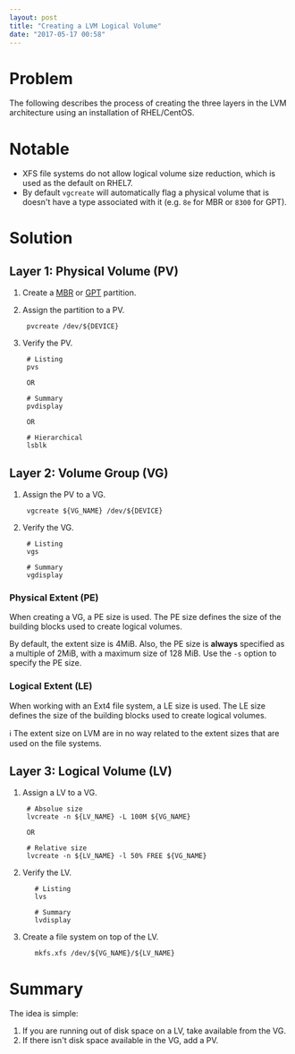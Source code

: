 ```yaml
---
layout: post
title: "Creating a LVM Logical Volume"
date: "2017-05-17 00:58"
---
```


# Problem

The following describes the process of creating the three layers in the LVM architecture using an installation of RHEL/CentOS.

# Notable

* XFS file systems do not allow logical volume size reduction, which is used as the default on RHEL7.
* By default `vgcreate` will automatically flag a physical volume that is doesn't have a type associated with it  (e.g. `8e` for MBR or `8300` for GPT).

# Solution

## Layer 1: Physical Volume (PV)

1. Create a [MBR][1] or [GPT][2] partition.
2. Assign the partition to a PV.

        pvcreate /dev/${DEVICE}

3. Verify the PV.

        # Listing
        pvs

        OR

        # Summary
        pvdisplay

        OR

        # Hierarchical
        lsblk

## Layer 2: Volume Group (VG)

1. Assign the PV to a VG.

        vgcreate ${VG_NAME} /dev/${DEVICE}

2. Verify the VG.

        # Listing
        vgs

        # Summary
        vgdisplay

### Physical Extent (PE)

When creating a VG, a PE size is used. The PE size defines the size of the building blocks used to create logical volumes.

By default, the extent size is 4MiB. Also, the PE size is **always** specified as a multiple of 2MiB, with a maximum size of 128 MiB. Use the `-s` option to specify the PE size.

### Logical Extent (LE)

When working with an Ext4 file system, a LE size is used. The LE size defines the size of the building blocks used to create logical volumes.

:information_source: The extent size on LVM are in no way related to the extent sizes that are used on the file systems.

## Layer 3: Logical Volume (LV)

  1. Assign a LV to a VG.

          # Absolue size
          lvcreate -n ${LV_NAME} -L 100M ${VG_NAME}

          OR

          # Relative size
          lvcreate -n ${LV_NAME} -l 50% FREE ${VG_NAME}

2. Verify the LV.

          # Listing
          lvs

          # Summary
          lvdisplay

3. Create a file system on top of the LV.

          mkfs.xfs /dev/${VG_NAME}/${LV_NAME}

# Summary

The idea is simple:
1. If you are running out of disk space on a LV, take available from the VG.
2. If there isn't disk space available in the VG, add a PV.

[1]: https://ecwpz91.github.io/2017/05/16/Creating-a-Master-Boot-Record-Partition.html
[2]: https://ecwpz91.github.io/2017/05/16/Creating-a-GUID-Partition-Table-Partition.html
